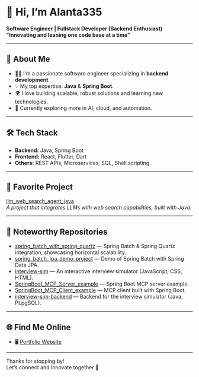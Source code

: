 # 👋 Hi, I’m Alanta335

**Software Engineer | Fullstack Developer (Backend Enthusiast)  
"Innovating and leaning one code base at a time"**

---

## 🚀 About Me

- 👨‍💻 I’m a passionate software engineer specializing in **backend development**.
- 💡 My top expertise: **Java** & **Spring Boot**.
- 🌍 I love building scalable, robust solutions and learning new technologies.
- 🌱 Currently exploring more in AI, cloud, and automation.

---

## 🛠️ Tech Stack

- **Backend:** Java, Spring Boot
- **Frontend:** React, Flutter, Dart
- **Others:** REST APIs, Microservices, SQL, Shell scripting

---

## 🌟 Favorite Project

[llm_web_search_agent_java](https://github.com/alanta335/llm_web_search_agent_java)  
_A project that integrates LLMs with web search capabilities, built with Java._

---

## 📂 Noteworthy Repositories

- [spring_batch_with_spring_quartz](https://github.com/alanta335/spring_batch_with_spring_quartz) — Spring Batch & Spring Quartz integration, showcasing horizontal scalability.
- [spring_batch_jpa_demo_project](https://github.com/alanta335/spring_batch_jpa_demo_project) — Demo of Spring Batch with Spring Data JPA.
- [interview-sim](https://github.com/alanta335/interview-sim) — An interactive interview simulator (JavaScript, CSS, HTML).
- [SpringBoot_MCP_Server_example](https://github.com/alanta335/SpringBoot_MCP_Server_example) — Spring Boot MCP server example.
- [SpringBoot_MCP_Client_example](https://github.com/alanta335/SpringBoot_MCP_Client_example) — MCP client built with Spring Boot.
- [interview-sim-backend](https://github.com/alanta335/interview-sim-backend) — Backend for the interview simulator (Java, PLpgSQL).

---

## 🌐 Find Me Online

- 🖥️ [Portfolio Website](https://alanta335portfolio.netlify.app/)

---

Thanks for stopping by!  
Let’s connect and innovate together 🚀
